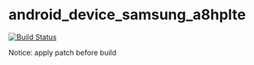 android_device_samsung_a8hplte
===========================

[![Build Status](https://travis-ci.org/TwrpBuilder/android_device_a8hplte.svg?branch=android-6.0)](https://travis-ci.org/TwrpBuilder/android_device_a8hplte)

Notice: apply patch before build
